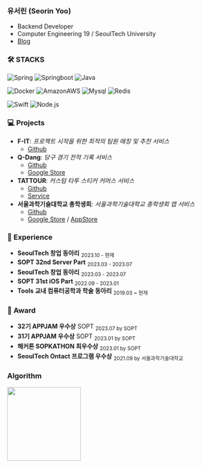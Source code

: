 ### 유서린 (Seorin Yoo)
- Backend Developer
- Computer Engineering 19 / SeoulTech University
- [Blog](https://seorin-yy.tistory.com)


### 🛠 STACKS

![Spring](https://img.shields.io/badge/spring-6DB33F?style=flat-square&logo=spring&logoColor=white)
![Springboot](https://img.shields.io/badge/springboot-6DB33F?style=flat-square&logo=springboot&logoColor=white)
![Java](https://img.shields.io/badge/java-007396?style=flat-square&logo=java&logoColor=white)

![Docker](https://img.shields.io/badge/Docker-2496ED?style=flat-square&logo=Docker&logoColor=white)
![AmazonAWS](https://img.shields.io/badge/aws-232F3E?style=flat-square&logo=amazonaws&logoColor=white)
![Mysql](https://img.shields.io/badge/Mysql-4479A1?style=flat-square&logo=Mysql&logoColor=white)
![Redis](https://img.shields.io/badge/Redis-DC382D?style=flat-square&logo=Redis&logoColor=white)

![Swift](https://img.shields.io/badge/Swift-F05138?style=flat-square&logo=Swift&logoColor=white)
![Node.js](https://img.shields.io/badge/Node.js-339933?style=flat-square&logo=Node.js&logoColor=white)

### 💻 Projects
- **F-IT**: *프로젝트 시작을 위한 최적의 팀원 매칭 및 추천 서비스*
  - [Github](https://github.com/Team-Crops/fit-server)
- **Q-Dang**: *당구 경기 전적 기록 서비스*
  - [Github](https://github.com/Q-Dang/qdang-was)
  - [Google Store](https://play.google.com/store/apps/details?id=com.q_dang)
- **TATTOUR**: *커스텀 타투 스티커 커머스 서비스*
  - [Github](https://github.com/TEAM-TATTOUR/tattour-server)
  - [Service](https://tattour.kr)
- **서울과학기술대학교 총학생회**: *서울과학기술대학교 총학생회 앱 서비스*
  - [Github](https://github.com/STart-application/spring-back)
  - [Google Store](https://play.google.com/store/apps/details?id=com.start.STart&hl=ko&gl=US) / [AppStore](https://apps.apple.com/kr/app/%EC%84%9C%EC%9A%B8%EA%B3%BC%ED%95%99%EA%B8%B0%EC%88%A0%EB%8C%80%ED%95%99%EA%B5%90-%EC%B4%9D%ED%95%99%EC%83%9D%ED%9A%8C/id1641852619)


### 🌱 Experience   
- **SeoulTech 창업 동아리** <sub>2023.10 - 현재</sub>
- **SOPT 32nd Server Part** <sub>2023.03 - 2023.07</sub>
- **SeoulTech 창업 동아리** <sub>2023.03 - 2023.07</sub>
- **SOPT 31st iOS Part** <sub>2022.09 - 2023.01</sub>
- **Tools 교내 컴퓨터공학과 학술 동아리** <sub>2019.03 ~ 현재</sub>
  
### 🫧 Award
- **32기 APPJAM 우수상** SOPT <sub>2023.07 by SOPT</sub>
- **31기 APPJAM 우수상** SOPT <sub>2023.01 by SOPT</sub>
- **해커톤 SOPKATHON 최우수상** <sub>2023.01 by SOPT</sub>
- **SeoulTech Ontact 프로그램 우수상** <sub>2021.09 by 서울과학기술대학교</sub>

### Algorithm
<img src="http://mazassumnida.wtf/api/v2/generate_badge?boj=sprout3082" height="170"></a>

